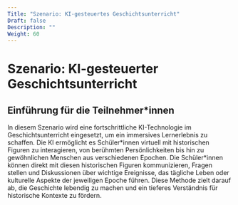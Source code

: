 ```yaml
---
Title: "Szenario: KI-gesteuertes Geschichtsunterricht"
Draft: false
Description: ""
Weight: 60
---
```



# Szenario: KI-gesteuerter Geschichtsunterricht

## Einführung für die Teilnehmer*innen
In diesem Szenario wird eine fortschrittliche KI-Technologie im Geschichtsunterricht eingesetzt, um ein immersives Lernerlebnis zu schaffen. Die KI ermöglicht es Schüler*innen virtuell mit historischen Figuren zu interagieren, von berühmten Persönlichkeiten bis hin zu gewöhnlichen Menschen aus verschiedenen Epochen. Die Schüler\*innen können direkt mit diesen historischen Figuren kommunizieren, Fragen stellen und Diskussionen über wichtige Ereignisse, das tägliche Leben oder kulturelle Aspekte der jeweiligen Epoche führen. Diese Methode zielt darauf ab, die Geschichte lebendig zu machen und ein tieferes Verständnis für historische Kontexte zu fördern.

